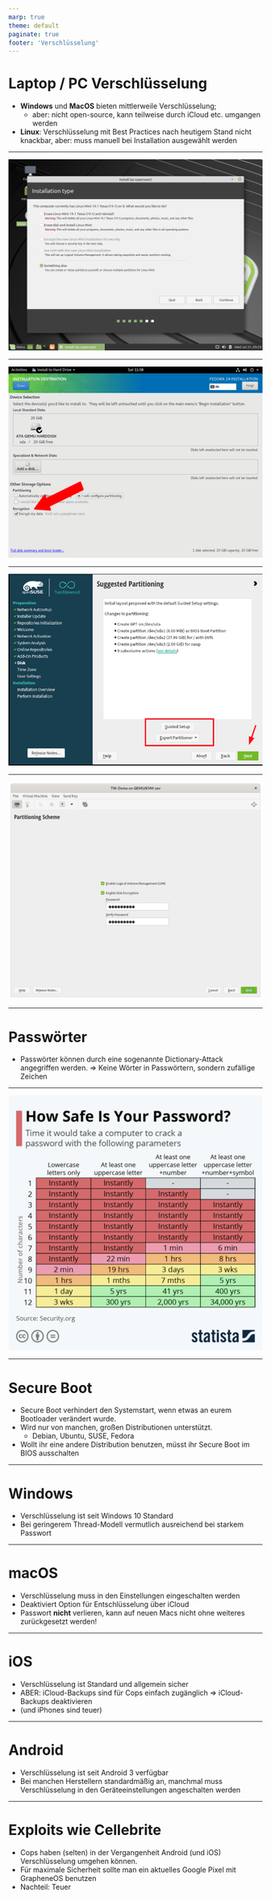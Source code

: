 ```yaml
---
marp: true
theme: default
paginate: true
footer: 'Verschlüsselung'
---
```


# Laptop / PC Verschlüsselung

- **Windows** und **MacOS** bieten mittlerweile Verschlüsselung;
    - aber: nicht open-source, kann teilweise durch iCloud etc. umgangen werden
- **Linux**: Verschlüsselung mit Best Practices nach heutigem Stand nicht knackbar, aber: muss manuell bei Installation ausgewählt werden

---

![Mint LUKS](images/mint.png)

---

![Fedora LUKS](images/fedora.png)

---

![SUSE Partition](images/OpenSUSE-Partitioning.png)

---

![SUSE LUKS](images/suse2.png)

---

# Passwörter

- Passwörter können durch eine sogenannte Dictionary-Attack angegriffen werden.
=> Keine Wörter in Passwörtern, sondern zufällige Zeichen

---

![Passwort-Grafik](images/pw.jpeg)

---

# Secure Boot

- Secure Boot verhindert den Systemstart, wenn etwas an eurem Bootloader verändert wurde.
- Wird nur von manchen, großen Distributionen unterstützt.
    - Debian, Ubuntu, SUSE, Fedora
- Wollt ihr eine andere Distribution benutzen, müsst ihr Secure Boot im BIOS ausschalten

---

# Windows

- Verschlüsselung ist seit Windows 10 Standard
- Bei geringerem Thread-Modell vermutlich ausreichend bei starkem Passwort

---

# macOS

- Verschlüsselung muss in den Einstellungen eingeschalten werden
- Deaktiviert Option für Entschlüsselung über iCloud
- Passwort **nicht** verlieren, kann auf neuen Macs nicht ohne weiteres zurückgesetzt werden!

---

# iOS

- Verschlüsselung ist Standard und allgemein sicher
- ABER: iCloud-Backups sind für Cops einfach zugänglich
=> iCloud-Backups deaktivieren
- (und iPhones sind teuer)

---

# Android

- Verschlüsselung ist seit Android 3 verfügbar
- Bei manchen Herstellern standardmäßig an, manchmal muss Verschlüsselung in den Geräteeinstellungen angeschalten werden

---

# Exploits wie Cellebrite

- Cops haben (selten) in der Vergangenheit Android (und iOS) Verschlüsselung umgehen können.
- Für maximale Sicherheit sollte man ein aktuelles Google Pixel mit GrapheneOS benutzen
- Nachteil: Teuer
